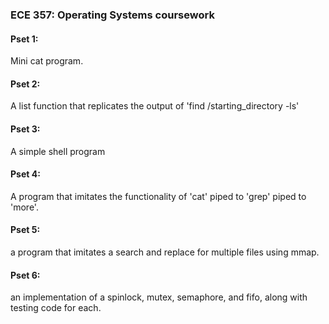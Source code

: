 ### ECE 357: Operating Systems coursework

#### Pset 1: 
Mini cat program.

#### Pset 2:
A list function that replicates the output of 'find /starting_directory -ls'

#### Pset 3:
A simple shell program

#### Pset 4:
A program that imitates the functionality of 'cat' piped to 'grep' piped to 'more'.

#### Pset 5:
a program that imitates a search and replace for multiple files using mmap.

#### Pset 6:
an implementation of a spinlock, mutex, semaphore, and fifo, along with testing code for each.